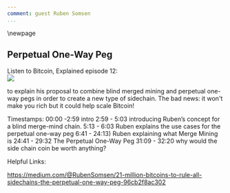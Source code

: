 ```yaml
---
comment: guest Ruben Somsen
...
```

\newpage
## Perpetual One-Way Peg

Listen to Bitcoin, Explained episode 12:\
![](qr/12.png)

to explain his proposal to combine blind merged mining and perpetual one-way pegs in order to create a new type of sidechain. The bad news: it won't make you rich but it could help scale Bitcoin!

Timestamps:
00:00 -2:59 intro
2:59 - 5:03 introducing Ruben’s concept for a blind merge-mind chain.
5:13 - 6:03 Ruben explains the use cases for the perpetual one-way peg
6:41 - 24:13) Ruben explaining what Merge Mining is
24:41 - 29:32 The Perpetual One-Way Peg
31:09 - 32:20 why would the side chain coin be worth anything?

Helpful Links:

https://medium.com/@RubenSomsen/21-million-bitcoins-to-rule-all-sidechains-the-perpetual-one-way-peg-96cb2f8ac302
